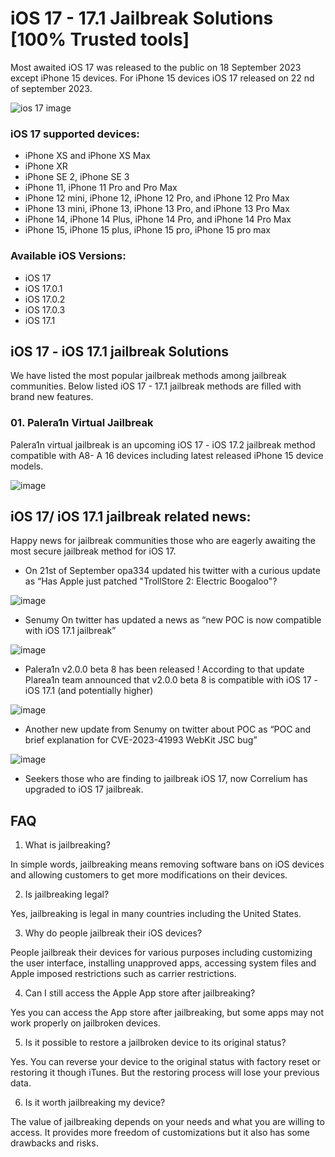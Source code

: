 


# iOS 17 - 17.1 Jailbreak Solutions [100% Trusted tools]

Most awaited iOS 17 was released  to the public on 18 September 2023 except iPhone 15 devices. For iPhone 15 devices iOS 17 released on 22 nd of september 2023.


![ios 17 image](https://github.com/jbspot/iOS-17-Jailbreak/blob/main/iOS-17-Jailbreak.png)

### iOS 17 supported devices:
- iPhone XS and iPhone XS Max
- iPhone XR
- iPhone SE 2, iPhone SE 3
- iPhone 11, iPhone 11 Pro and Pro Max
- iPhone 12 mini, iPhone 12, iPhone 12 Pro, and iPhone 12 Pro Max
- iPhone 13 mini, iPhone 13, iPhone 13 Pro, and iPhone 13 Pro Max
- iPhone 14, iPhone 14 Plus, iPhone 14 Pro, and iPhone 14 Pro Max
- iPhone 15, iPhone 15 plus, iPhone 15 pro, iPhone 15 pro max

### Available iOS Versions:
- iOS 17
- iOS 17.0.1
- iOS 17.0.2
- iOS 17.0.3
- iOS 17.1

## iOS 17  - iOS 17.1 jailbreak Solutions

We have listed the most popular jailbreak methods among jailbreak communities. Below listed iOS 17 - 17.1 jailbreak methods are filled with brand new features.

### 01. Palera1n Virtual Jailbreak

Palera1n virtual jailbreak is an upcoming iOS 17 - iOS 17.2 jailbreak method compatible with A8- A 16 devices including latest released iPhone 15 device models.

![image](https://github.com/jbspot/iOS-17-Jailbreak/assets/148752383/a96b7f03-112a-45cb-922e-7839d566bc7c)


## iOS 17/ iOS 17.1 jailbreak related news:

Happy news for jailbreak communities those who are eagerly awaiting the most secure jailbreak method for iOS 17.


- On 21st of September opa334 updated his twitter with a curious update as “Has Apple just patched "TrollStore 2: Electric Boogaloo"?

![image](https://github.com/jbspot/iOS-17-Jailbreak/blob/main/boolagu.png)

- Senumy On twitter has updated a news as “new POC is now compatible with iOS 17.1 jailbreak” 

![image](https://github.com/jbspot/iOS-17-Jailbreak/blob/main/POC-img.png)

- Palera1n v2.0.0 beta 8 has been released ! According to that update Plarea1n team announced that v2.0.0 beta 8  is compatible with iOS 17 - iOS 17.1 (and potentially higher)

![image](https://github.com/jbspot/iOS-17-Jailbreak/blob/main/palerain.jpg)

- Another new update from Senumy on twitter about POC as “POC and brief explanation for CVE-2023-41993 WebKit JSC bug”

![image](https://github.com/jbspot/iOS-17-Jailbreak/blob/main/poccve.jpg)

- Seekers those who are finding to jailbreak iOS 17, now Correlium  has upgraded to iOS 17 jailbreak.

## FAQ

01. What is jailbreaking?

In simple words, jailbreaking means removing software bans on iOS devices and allowing customers to get more modifications on their devices.

02. Is jailbreaking legal?

Yes, jailbreaking is legal in many countries including the United States.

03. Why do people jailbreak their iOS devices?

People jailbreak their devices for various purposes including customizing the user interface, installing unapproved apps, accessing system files and Apple imposed restrictions such as carrier restrictions.

04. Can I still access the Apple App store after jailbreaking?

Yes you can access the App store after jailbreaking, but some apps may not work properly on jailbroken devices.

05. Is it possible to restore a jailbroken device to its original status?

Yes. You can reverse your device to the original status with factory reset or restoring it though iTunes. But the restoring process will lose your previous data.

06. Is it worth jailbreaking my device?

The value of jailbreaking depends on your needs and what you are willing to access. It provides more freedom of customizations but it also has some drawbacks and risks. 




